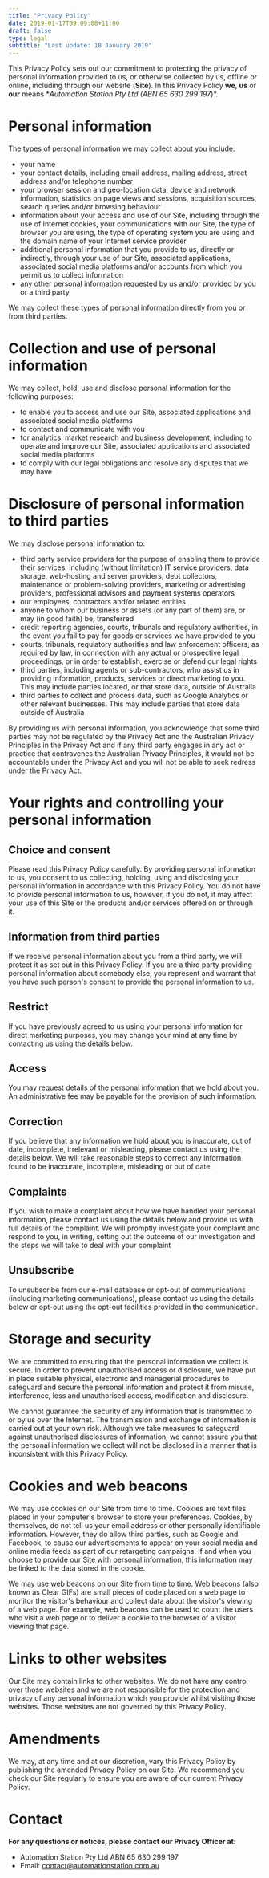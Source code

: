 ```yaml
---
title: "Privacy Policy"
date: 2019-01-17T09:09:08+11:00
draft: false
type: legal
subtitle: "Last update: 18 January 2019"
---
```


This Privacy Policy sets out our commitment to protecting the privacy of personal information provided to us, or otherwise collected by us, offline or online, including through our website (**Site**). In this Privacy Policy **we**, **us** or **our** means **Automation Station Pty Ltd (ABN 65 630 299 197*)*.

# Personal information

The types of personal information we may collect about you include:

- your name
- your contact details, including email address, mailing address, street address and/or telephone number
- your browser session and geo-location data, device and network information, statistics on page views and sessions, acquisition sources, search queries and/or browsing behaviour
- information about your access and use of our Site, including through the use of Internet cookies, your communications with our Site, the type of browser you are using, the type of operating system you are using and the domain name of your Internet service provider
- additional personal information that you provide to us, directly or indirectly, through your use of our Site, associated applications, associated social media platforms and/or accounts from which you permit us to collect information
- any other personal information requested by us and/or provided by you or a third party

We may collect these types of personal information directly from you or from third parties.

# Collection and use of personal information

We may collect, hold, use and disclose personal information for the following purposes:

- to enable you to access and use our Site, associated applications and associated social media platforms
- to contact and communicate with you
- for analytics, market research and business development, including to operate and improve our Site, associated applications and associated social media platforms
- to comply with our legal obligations and resolve any disputes that we may have

# Disclosure of personal information to third parties

We may disclose personal information to:

- third party service providers for the purpose of enabling them to provide their services, including (without limitation) IT service providers, data storage, web-hosting and server providers, debt collectors, maintenance or problem-solving providers, marketing or advertising providers, professional advisors and payment systems operators
- our employees, contractors and/or related entities
- anyone to whom our business or assets (or any part of them) are, or may (in good faith) be, transferred
- credit reporting agencies, courts, tribunals and regulatory authorities, in the event you fail to pay for goods or services we have provided to you
- courts, tribunals, regulatory authorities and law enforcement officers, as required by law, in connection with any actual or prospective legal proceedings, or in order to establish, exercise or defend our legal rights
- third parties, including agents or sub-contractors, who assist us in providing information, products, services or direct marketing to you. This may include parties located, or that store data, outside of Australia
- third parties to collect and process data, such as Google Analytics or other relevant businesses. This may include parties that store data outside of Australia

By providing us with personal information, you acknowledge that some third parties may not be regulated by the Privacy Act and the Australian Privacy Principles in the Privacy Act and if any third party engages in any act or practice that contravenes the Australian Privacy Principles, it would not be accountable under the Privacy Act and you will not be able to seek redress under the Privacy Act.

# Your rights and controlling your personal information

## Choice and consent
Please read this Privacy Policy carefully. By providing personal information to us, you consent to us collecting, holding, using and disclosing your personal information in accordance with this Privacy Policy. You do not have to provide personal information to us, however, if you do not, it may affect your use of this Site or the products and/or services offered on or through it.

## Information from third parties
If we receive personal information about you from a third party, we will protect it as set out in this Privacy Policy. If you are a third party providing personal information about somebody else, you represent and warrant that you have such person's consent to provide the personal information to us.

## Restrict
If you have previously agreed to us using your personal information for direct marketing purposes, you may change your mind at any time by contacting us using the details below.

## Access
You may request details of the personal information that we hold about you. An administrative fee may be payable for the provision of such information.
 
## Correction
If you believe that any information we hold about you is inaccurate, out of date, incomplete, irrelevant or misleading, please contact us using the details below. We will take reasonable steps to correct any information found to be inaccurate, incomplete, misleading or out of date.

## Complaints
If you wish to make a complaint about how we have handled your personal information, please contact us using the details below and provide us with full details of the complaint. We will promptly investigate your complaint and respond to you, in writing, setting out the outcome of our investigation and the steps we will take to deal with your complaint

## Unsubscribe
To unsubscribe from our e-mail database or opt-out of communications (including marketing communications), please contact us using the details below or opt-out using the opt-out facilities provided in the communication.

# Storage and security

We are committed to ensuring that the personal information we collect is secure. In order to prevent unauthorised access or disclosure, we have put in place suitable physical, electronic and managerial procedures to safeguard and secure the personal information and protect it from misuse, interference, loss and unauthorised access, modification and disclosure.

We cannot guarantee the security of any information that is transmitted to or by us over the Internet. The transmission and exchange of information is carried out at your own risk. Although we take measures to safeguard against unauthorised disclosures of information, we cannot assure you that the personal information we collect will not be disclosed in a manner that is inconsistent with this Privacy Policy.

# Cookies and web beacons

We may use cookies on our Site from time to time. Cookies are text files placed in your computer's browser to store your preferences. Cookies, by themselves, do not tell us your email address or other personally identifiable information. However, they do allow third parties, such as Google and Facebook, to cause our advertisements to appear on your social media and online media feeds as part of our retargeting campaigns. If and when you choose to provide our Site with personal information, this information may be linked to the data stored in the cookie.

We may use web beacons on our Site from time to time. Web beacons (also known as Clear GIFs) are small pieces of code placed on a web page to monitor the visitor's behaviour and collect data about the visitor's viewing of a web page. For example, web beacons can be used to count the users who visit a web page or to deliver a cookie to the browser of a visitor viewing that page.

# Links to other websites
Our Site may contain links to other websites. We do not have any control over those websites and we are not responsible for the protection and privacy of any personal information which you provide whilst visiting those websites. Those websites are not governed by this Privacy Policy.

# Amendments

We may, at any time and at our discretion, vary this Privacy Policy by publishing the amended Privacy Policy on our Site. We recommend you check our Site regularly to ensure you are aware of our current Privacy Policy.

# Contact 

**For any questions or notices, please contact our Privacy Officer at:**

- Automation Station Pty Ltd ABN 65 630 299 197
- Email: contact@automationstation.com.au